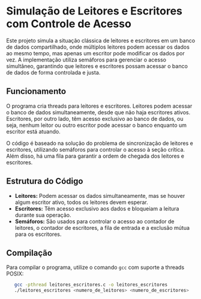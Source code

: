 # Simulação de Leitores e Escritores com Controle de Acesso

Este projeto simula a situação clássica de leitores e escritores em um banco de dados compartilhado, onde múltiplos leitores podem acessar os dados ao mesmo tempo, mas apenas um escritor pode modificar os dados por vez. A implementação utiliza semáforos para gerenciar o acesso simultâneo, garantindo que leitores e escritores possam acessar o banco de dados de forma controlada e justa.

## Funcionamento

O programa cria threads para leitores e escritores. Leitores podem acessar o banco de dados simultaneamente, desde que não haja escritores ativos. Escritores, por outro lado, têm acesso exclusivo ao banco de dados, ou seja, nenhum leitor ou outro escritor pode acessar o banco enquanto um escritor está atuando.

O código é baseado na solução do problema de sincronização de leitores e escritores, utilizando semáforos para controlar o acesso à seção crítica. Além disso, há uma fila para garantir a ordem de chegada dos leitores e escritores.

## Estrutura do Código

- **Leitores:** Podem acessar os dados simultaneamente, mas se houver algum escritor ativo, todos os leitores devem esperar.
- **Escritores:** Têm acesso exclusivo aos dados e bloqueiam a leitura durante sua operação.
- **Semáforos:** São usados para controlar o acesso ao contador de leitores, o contador de escritores, a fila de entrada e a exclusão mútua para os escritores.

## Compilação

Para compilar o programa, utilize o comando `gcc` com suporte a threads POSIX:

```bash
   gcc -pthread leitores_escritores.c -o leitores_escritores
   ./leitores_escritores <numero_de_leitores> <numero_de_escritores>
